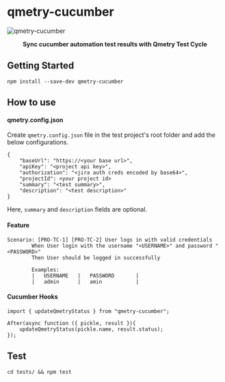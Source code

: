# qmetry-cucumber

![qmetry-cucumber](https://github.com/user-attachments/assets/e2634d60-e8f6-4739-8d07-f67b90742376)

<p align="center"><b>Sync cucumber automation test results with Qmetry Test Cycle</b></p>

## Getting Started
```
npm install --save-dev qmetry-cucumber
```

## How to use

#### qmetry.config.json
Create `qmetry.config.json` file in the test project's root folder and add the below configurations.
```
{
    "baseUrl": "https://<your base url>",
    "apiKey": "<project api key>",
    "authorization": "<jira auth creds encoded by base64>",
    "projectId": <your project id>
    "summary": "<test summary>",
    "description": "<test description>"
}
```
Here, `summary` and `description` fields are optional.

#### Feature
```
Scenario: [PRO-TC-1] [PRO-TC-2] User logs in with valid credentials
        When User login with the username "<USERNAME>" and password "<PASSWORD>"
        Then User should be logged in successfully

        Examples:
        |   USERNAME   |   PASSWORD       |
        |   admin      |   amin           |
```

#### Cucumber Hooks
```
import { updateQmetryStatus } from "qmetry-cucumber";

After(async function ({ pickle, result }){
    updateQmetryStatus(pickle.name, result.status);
});
```

## Test
```
cd tests/ && npm test
```